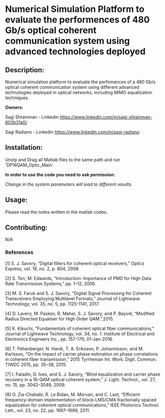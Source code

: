# Numerical Simulation Platform to evaluate the performences of 480 Gb/s optical coherent communication system using advanced technologies deployed 


## Description:
Numerical simulation platform to evaluate the perfomances of a 480 Gb/s optical coherent communication system using different advanced technologies deployed in optical networks, including MIMO equalization techniques.

**Owners:**

Sagi Shtainman - Linkedin https://www.linkedin.com/in/sagi-shtainman-603b31a0/

Sagi Radiano - Linkedin https://www.linkedin.com/in/sagi-radiano


## Installation:
Unzip and Drag all Matlab files to the same path and run 'DP16QAM_Optic_Main'.

**In order to use the code you need to ask permission.** 

*Change in the system parameters will lead to different results.*


## Usage:
Please read the notes written in the matlab codes.


## Contributing:
N/A

### References
[1] S. J. Savory, “Digital filters for coherent optical receivers,” Optics Express, vol. 16, no. 2, p. 804, 2008.

[2] S. Ten, M. Edwards, “Introduction: Importance of PMD for High Data Rate Transmission Systems,” pp. 1–12, 2006.

[3] M. S. Faruk and S. J. Savory, “Digital Signal Processing for Coherent Transceivers Employing Multilevel Formats,” Journal of Lightwave Technology, vol. 35, no. 5, pp. 1125–1141, 2017.

[4] D. Lavery, M. Paskov, R. Maher, S. J. Savory, and P. Bayvel, “Modified Radius Directed Equaliser for High Order QAM.”,2015.

[5] K. Kikuchi, “Fundamentals of coherent optical fiber communications,” Journal of Lightwave Technology, vol. 34, no. 1. Institute of Electrical and Electronics Engineers Inc., pp. 157–179, 01-Jan-2016.

[6] T. Fehenberger, N. Hanik, T. A. Eriksson, P. Johannisson, and M. Karlsson, “On the impact of carrier phase estimation on phase correlations in coherent fiber transmission,” 2015 Tyrrhenian Int. Work. Digit. Commun. TIWDC 2015, pp. 35–38, 2015.

[7] I. Fatadin, D. Ives, and S. J. Savory, “Blind equalization and carrier phase recovery in a 16-QAM optical coherent system,” J. Light. Technol., vol. 27, no. 15, pp. 3042–3049, 2009.

[8] O. Zia-Chahabi, R. Le Bidan, M. Morvan, and C. Laot, “Efficient frequency-domain implementation of block-LMS/CMA fractionally spaced equalization for coherent optical communications,” IEEE Photonics Technol. Lett., vol. 23, no. 22, pp. 1697–1699, 2011.

